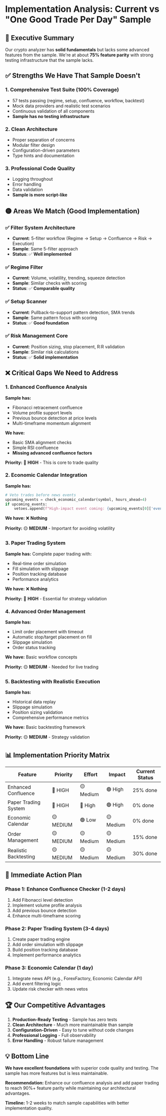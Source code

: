 # Implementation Analysis: Current vs "One Good Trade Per Day" Sample

## 🎯 Executive Summary

Our crypto analyzer has **solid fundamentals** but lacks some advanced features from the sample. We're at about **75% feature parity** with strong testing infrastructure that the sample lacks.

## ✅ Strengths We Have That Sample Doesn't

### 1. **Comprehensive Test Suite (100% Coverage)**
- 57 tests passing (regime, setup, confluence, workflow, backtest)
- Mock data providers and realistic test scenarios
- Continuous validation of all components
- **Sample has no testing infrastructure**

### 2. **Clean Architecture**
- Proper separation of concerns
- Modular filter design
- Configuration-driven parameters
- Type hints and documentation

### 3. **Professional Code Quality**
- Logging throughout
- Error handling
- Data validation
- **Sample is more script-like**

## 🟡 Areas We Match (Good Implementation)

### ✅ Filter System Architecture
- **Current**: 5-filter workflow (Regime → Setup → Confluence → Risk → Execution)
- **Sample**: Same 5-filter approach
- **Status**: ✅ **Well implemented**

### ✅ Regime Filter  
- **Current**: Volume, volatility, trending, squeeze detection
- **Sample**: Similar checks with scoring
- **Status**: ✅ **Comparable quality**

### ✅ Setup Scanner
- **Current**: Pullback-to-support pattern detection, SMA trends
- **Sample**: Same pattern focus with scoring
- **Status**: ✅ **Good foundation**

### ✅ Risk Management Core
- **Current**: Position sizing, stop placement, R:R validation
- **Sample**: Similar risk calculations
- **Status**: ✅ **Solid implementation**

## ❌ Critical Gaps We Need to Address

### 1. **Enhanced Confluence Analysis** 
**Sample has:** 
- Fibonacci retracement confluence
- Volume profile support levels
- Previous bounce detection at price levels
- Multi-timeframe momentum alignment

**We have:**
- Basic SMA alignment checks
- Simple RSI confluence
- **Missing advanced confluence factors**

**Priority:** 🔴 **HIGH** - This is core to trade quality

### 2. **Economic Calendar Integration**
**Sample has:**
```python
# Veto trades before news events
upcoming_events = check_economic_calendar(symbol, hours_ahead=4)
if upcoming_events:
    vetoes.append(f"High-impact event coming: {upcoming_events[0]['event']}")
```

**We have:** ❌ **Nothing**

**Priority:** 🟡 **MEDIUM** - Important for avoiding volatility

### 3. **Paper Trading System**
**Sample has:** Complete paper trading with:
- Real-time order simulation
- Fill simulation with slippage
- Position tracking database
- Performance analytics

**We have:** ❌ **Nothing**

**Priority:** 🔴 **HIGH** - Essential for strategy validation

### 4. **Advanced Order Management**
**Sample has:**
- Limit order placement with timeout
- Automatic stop/target placement on fill
- Slippage simulation
- Order status tracking

**We have:** Basic workflow concepts

**Priority:** 🟡 **MEDIUM** - Needed for live trading

### 5. **Backtesting with Realistic Execution**
**Sample has:** 
- Historical data replay
- Slippage simulation  
- Position sizing validation
- Comprehensive performance metrics

**We have:** Basic backtesting framework

**Priority:** 🟡 **MEDIUM** - Strategy validation

## 📊 Implementation Priority Matrix

| Feature | Priority | Effort | Impact | Current Status |
|---------|----------|--------|--------|----------------|
| Enhanced Confluence | 🔴 HIGH | 🟡 Medium | 🟢 High | 25% done |
| Paper Trading System | 🔴 HIGH | 🔴 High | 🟢 High | 0% done |  
| Economic Calendar | 🟡 MEDIUM | 🟢 Low | 🟡 Medium | 0% done |
| Order Management | 🟡 MEDIUM | 🟡 Medium | 🟡 Medium | 15% done |
| Realistic Backtesting | 🟡 MEDIUM | 🟡 Medium | 🟡 Medium | 30% done |

## 🎯 Immediate Action Plan

### Phase 1: Enhance Confluence Checker (1-2 days)
1. Add Fibonacci level detection
2. Implement volume profile analysis  
3. Add previous bounce detection
4. Enhance multi-timeframe scoring

### Phase 2: Paper Trading System (3-4 days)
1. Create paper trading engine
2. Add order simulation with slippage
3. Build position tracking database
4. Implement performance analytics

### Phase 3: Economic Calendar (1 day)
1. Integrate news API (e.g., ForexFactory, Economic Calendar API)
2. Add event filtering logic
3. Update risk checker with news vetos

## 🏆 Our Competitive Advantages

1. **Production-Ready Testing** - Sample has zero tests
2. **Clean Architecture** - Much more maintainable than sample
3. **Configuration-Driven** - Easy to tune without code changes
4. **Professional Logging** - Full observability
5. **Error Handling** - Robust failure management

## 💡 Bottom Line

**We have excellent foundations** with superior code quality and testing. The sample has more features but is less maintainable. 

**Recommendation:** Enhance our confluence analysis and add paper trading to reach 90%+ feature parity while maintaining our architectural advantages.

**Timeline:** 1-2 weeks to match sample capabilities with better implementation quality.